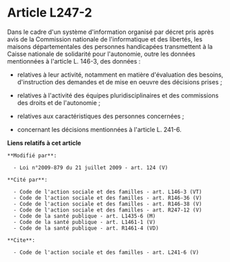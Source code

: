 # Article L247-2

Dans le cadre d'un système d'information organisé par décret pris après avis de la Commission nationale de l'informatique et
des libertés, les maisons départementales des personnes handicapées transmettent à la Caisse nationale de solidarité pour
l'autonomie, outre les données mentionnées à l'article L. 146-3, des données :

- relatives à leur activité, notamment en matière d'évaluation des besoins, d'instruction des demandes et de mise en oeuvre
des décisions prises ;

- relatives à l'activité des équipes pluridisciplinaires et des commissions des droits et de l'autonomie ;

- relatives aux caractéristiques des personnes concernées ;

- concernant les décisions mentionnées à l'article L. 241-6.

**Liens relatifs à cet article**

	**Modifié par**:

	  - Loi n°2009-879 du 21 juillet 2009 - art. 124 (V)

	**Cité par**:

	  - Code de l'action sociale et des familles - art. L146-3 (VT)
	  - Code de l'action sociale et des familles - art. R146-36 (V)
	  - Code de l'action sociale et des familles - art. R146-38 (V)
	  - Code de l'action sociale et des familles - art. R247-12 (V)
	  - Code de la santé publique - art. L1435-6 (M)
	  - Code de la santé publique - art. L1461-1 (V)
	  - Code de la santé publique - art. R1461-4 (VD)

	**Cite**:

	  - Code de l'action sociale et des familles - art. L241-6 (V)
